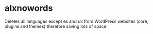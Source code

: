 # alxnowords
Deletes all languages except es and uk from WordPress websites (core, plugins and themes) therefore saving lots of space
